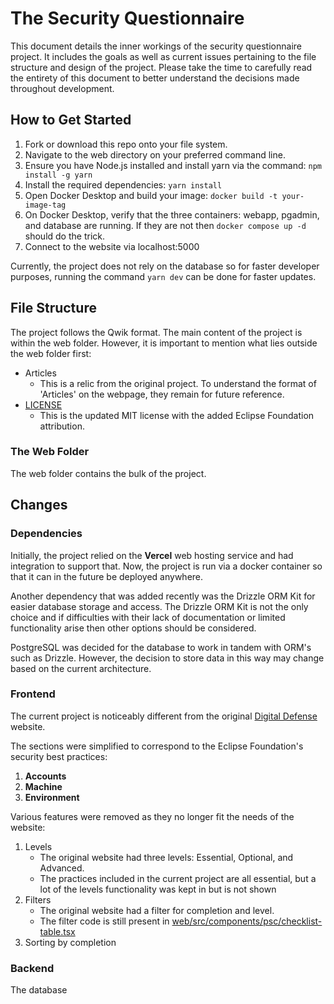 # The Security Questionnaire
This document details the inner workings of the security questionnaire project. It includes the goals as well as current issues pertaining to the file structure and design of the project. Please take the time to carefully read the entirety of this document to better understand the decisions made throughout development.

## How to Get Started

1. Fork or download this repo onto your file system. 
1. Navigate to the web directory on your preferred command line.
1. Ensure you have Node.js installed and install yarn via the command: `npm install -g yarn`
1. Install the required dependencies: `yarn install`
1. Open Docker Desktop and build your image: `docker build -t your-image-tag`
1. On Docker Desktop, verify that the three containers: webapp, pgadmin, and database are running. If they are not then `docker compose up -d` should do the trick.
1. Connect to the website via localhost:5000

Currently, the project does not rely on the database so for faster developer purposes, running the command `yarn dev` can be done for faster updates.

## File Structure
The project follows the Qwik format. The main content of the project is within the web folder. However, it is important to mention what lies outside the web folder first:

- Articles
    - This is a relic from the original project. To understand the format of 'Articles' on the webpage, they remain for future reference.
- [LICENSE](https://github.com/trevorwinsereclipse/security-questionnaire/blob/main/LICENSE)
    - This is the updated MIT license with the added Eclipse Foundation attribution.

### The Web Folder
The web folder contains the bulk of the project. 

## Changes

### Dependencies

Initially, the project relied on the **Vercel** web hosting service and had integration to support that. Now, the project is run via a docker container so that it can in the future be deployed anywhere.

Another dependency that was added recently was the Drizzle ORM Kit for easier database storage and access. The Drizzle ORM Kit is not the only choice and if difficulties with their lack of documentation or limited functionality arise then other options should be considered.

PostgreSQL was decided for the database to work in tandem with ORM's such as Drizzle. However, the decision to store data in this way may change based on the current architecture.

### Frontend

The current project is noticeably different from the original [Digital Defense](https://digital-defense.io/) website. 

The sections were simplified to correspond to the Eclipse Foundation's security best practices: 

1. **Accounts**
1. **Machine**
1. **Environment**

Various features were removed as they no longer fit the needs of the website:

1. Levels
    - The original website had three levels: Essential, Optional, and Advanced.
    - The practices included in the current project are all essential, but a lot of the levels functionality was kept in but is not shown
2. Filters
    - The original website had a filter for completion and level.
    - The filter code is still present in [web/src/components/psc/checklist-table.tsx](https://github.com/trevorwinsereclipse/security-questionnaire/blob/main/web/src/components/psc/checklist-table.tsx)
1. Sorting by completion 


### Backend

The database